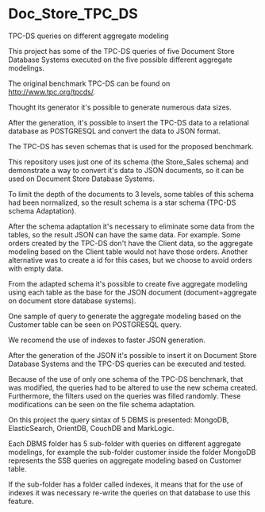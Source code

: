 # Doc_Store_TPC_DS

TPC-DS queries on different aggregate modeling

This project has some of the TPC-DS queries of five Document Store Database Systems executed on the five possible different aggregate modelings.

The original benchmark TPC-DS can be found on http://www.tpc.org/tpcds/.

Thought its generator it's possible to generate numerous data sizes.

After the generation, it's possible to insert the TPC-DS data to a relational database as POSTGRESQL and convert the data to JSON format. 

The TPC-DS has seven schemas that is used for the proposed benchmark.

This repository uses just one of its schema (the Store_Sales schema) and demonstrate a way to convert it's data to JSON documents, so it can be used on Document Store Database Systems.

To limit the depth of the documents to 3 levels, some tables of this schema had been normalized, so the result schema is a star schema (TPC-DS schema Adaptation). 

After the schema adaptation it's necessary to eliminate some data from the tables, so the result JSON can have the same data. For example. Some orders created by the TPC-DS don't have the Client data, so the aggregate modeling based on the Client table would not have those orders. Another alternative was to create a id for this cases, but we choose to avoid orders with empty data. 

From the adapted schema it's possible to create five aggregate modeling using each table as the base for the JSON document (document=aggregate on document store database systems).

One sample of query to generate the aggregate modeling based on the Customer table can be seen on POSTGRESQL query.

We recomend the use of indexes to faster JSON generation.

After the generation of the JSON it's possible to insert it on Document Store Database Systems and the TPC-DS queries can be executed and tested.

Because of the use of only one schema of the TPC-DS benchmark, that was modified, the queries had to be altered to use the new schema created. Furthermore, the filters used on the queries was filled randomly. These modifications can be seen on the file schema adaptation.  

On this project the query sintax of 5 DBMS is presented: MongoDB, ElasticSearch, OrientDB, CouchDB and MarkLogic.

Each DBMS folder has 5 sub-folder with queries on different aggregate modelings, for example the sub-folder customer inside the folder MongoDB represents the SSB queries on aggregate modeling based on Customer table.

If the sub-folder has a folder called indexes, it means that for the use of indexes it was necessary re-write the queries on that database to use this feature.
